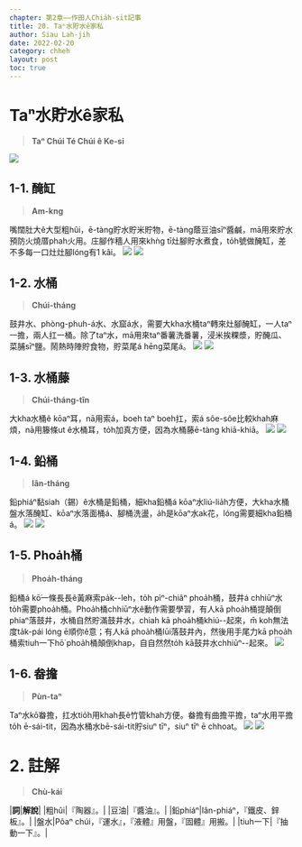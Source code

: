 ```yaml
---
chapter: 第2章——作田人Chia̍h-si̍t記事
title: 20. Taⁿ水貯水ê家私
author: Siau Lah-jih
date: 2022-02-20
category: chheh
layout: post
toc: true
---
```


# Taⁿ水貯水ê家私
> **Taⁿ Chúi Té Chúi ê Ke-si**

![](../too5/13/13-2-2.醃缸.jpg)

## 1-1. 醃缸
>**Am-kng**

嘴闊肚大ê大型粗hûi，ē-tàng貯水貯米貯物，ē-tàng蔭豆油sīⁿ醬鹹，mā用來貯水預防火燒厝phah火用。庄腳作穡人用來khǹg tī灶腳貯水煮食，to̍h號做醃缸，差不多每一口灶灶腳lóng有1 kâi。
![](../too5/13/13-2-1.醃缸.jpg)
![](../too5/13/13-2-2A.醃缸.jpg)

## 1-2. 水桶
>**Chúi-tháng**
  
鼓井水、phòng-phuh-á水、水窟á水，需要大kha水桶taⁿ轉來灶腳醃缸，一人taⁿ一擔，兩人扛一桶。除了taⁿ水，mā用來taⁿ番薯洗番薯，浸米挨粿漿，貯醃瓜、菜脯sīⁿ鹽。鬧熱時陣貯食物，貯菜尾á hēng菜尾á。
![](../too5/13/13-2-3.水桶大.jpg)
![](../too5/13/13-2-4.水桶細.jpg)

## 1-3. 水桶藤
>**Chúi-tháng-tîn**

大kha水桶ê kōaⁿ耳，nā用索á，boeh taⁿ boeh扛，索á sôe-sôe比較khah麻煩，nā用籐條ut ê水桶耳，to̍h加真方便，因為水桶藤ē-tàng khiā-khiā。
![](../too5/13/13-2-3.水桶大.jpg)
![](../too5/13/13-2-5.水桶藤.jpg)


## 1-4. 鉛桶
>**Iân-tháng**

鉛phiáⁿ黏siah（錫）ê水桶是鉛桶，細kha鉛桶á kōaⁿ水liú-lia̍h方便，大kha水桶盤水落醃缸、kōaⁿ水落面桶á、腳桶洗盪，a̍h是kōaⁿ水ak花，lóng需要細kha鉛桶á。
![](../too5/13/13-2-6.鉛桶仔.jpg)
![](../too5/13/13-2-6a.鉛桶.jpg)

## 1-5. Phoa̍h桶
>**Phoa̍h-tháng**
  
鉛桶á kō͘一條長長ê黃麻索pa̍k--leh，to̍h pìⁿ-chiâⁿ phoa̍h桶，鼓井á chhiūⁿ水to̍h需要phoa̍h桶。Phoa̍h桶chhiūⁿ水ê動作需要學習，有人kā phoa̍h桶提顛倒phiaⁿ落鼓井，水桶自然貯滿鼓井水，chiah kā phoa̍h桶khiú--起來，m̄ koh無法度ta̍k-pái lóng ē順你ê意；有人kā phoa̍h桶lūi落鼓井內，然後用手尾力kā phoa̍h桶索tiuh一下hō͘ phoa̍h桶顛倒khap，自自然然to̍h kā鼓井水chhiūⁿ--起來。
![](../too5/13/13-2-7.拔桶.jpg)


## 1-6. 畚擔
>**Pùn-taⁿ**
  
Taⁿ水kō͘畚擔，扛水tio̍h用khah長ê竹管khah方便。畚擔有曲擔平擔，taⁿ水用平擔to̍h ē-sái-tit，因為水桶水bē-sái-tit貯siuⁿ tīⁿ，siuⁿ tīⁿ ē chhoat。
![](../too5/13/13-2-8.扁擔.jpg)
![](../too5/13/13-2-9.扁擔.jpg)

# 2. 註解
> **Chù-kái**

|**詞**|**解說**|
|粗hûi|『陶器』。|
|豆油|『醬油』。|
|鉛phiáⁿ|Iân-phiáⁿ，『鐵皮、鋅板』。|
|盤水|Pôaⁿ chúi，『運水』，『液體』用盤，『固體』用搬。|
|tiuh一下|『抽動一下』。|

